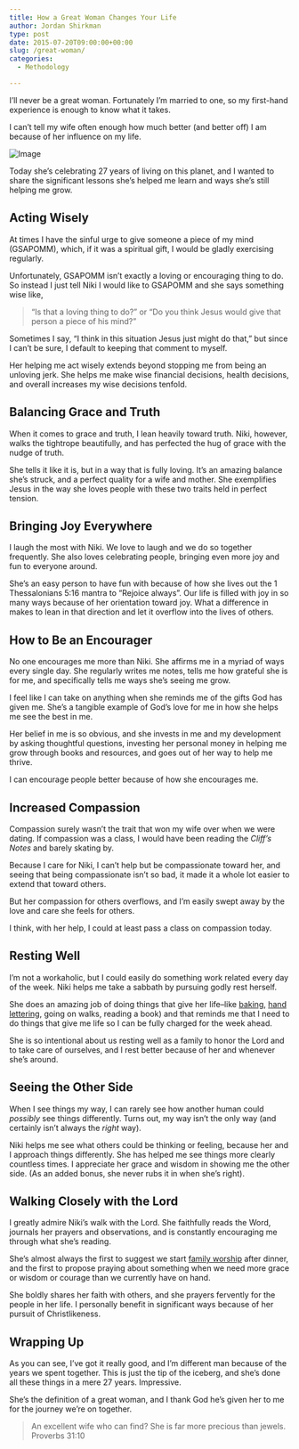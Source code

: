 ```yaml
---
title: How a Great Woman Changes Your Life
author: Jordan Shirkman
type: post
date: 2015-07-20T09:00:00+00:00
slug: /great-woman/
categories:
  - Methodology

---
```

I’ll never be a great woman. Fortunately I’m married to one, so my first-hand experience is enough to know what it takes.

I can’t tell my wife often enough how much better (and better off) I am because of her influence on my life.

![Image](/images/Niki-and-Raegan.jpeg) 

Today she’s celebrating 27 years of living on this planet, and I wanted to share the significant lessons she’s helped me learn and ways she’s still helping me grow.

## Acting Wisely

At times I have the sinful urge to give someone a piece of my mind (GSAPOMM), which, if it was a spiritual gift, I would be gladly exercising regularly.

Unfortunately, GSAPOMM isn’t exactly a loving or encouraging thing to do. So instead I just tell Niki I would like to GSAPOMM and she says something wise like,

> “Is that a loving thing to do?” or “Do you think Jesus would give that person a piece of his mind?”

Sometimes I say, “I think in this situation Jesus just might do that,” but since I can’t be sure, I default to keeping that comment to myself.

Her helping me act wisely extends beyond stopping me from being an unloving jerk. She helps me make wise financial decisions, health decisions, and overall increases my wise decisions tenfold. <!--more-->

## Balancing Grace and Truth

When it comes to grace and truth, I lean heavily toward truth. Niki, however, walks the tightrope beautifully, and has perfected the hug of grace with the nudge of truth.

She tells it like it is, but in a way that is fully loving. It’s an amazing balance she’s struck, and a perfect quality for a wife and mother. She exemplifies Jesus in the way she loves people with these two traits held in perfect tension.

## Bringing Joy Everywhere

I laugh the most with Niki. We love to laugh and we do so together frequently. She also loves celebrating people, bringing even more joy and fun to everyone around.

She’s an easy person to have fun with because of how she lives out the 1 Thessalonians 5:16 mantra to “Rejoice always”. Our life is filled with joy in so many ways because of her orientation toward joy. What a difference in makes to lean in that direction and let it overflow into the lives of others.

## How to Be an Encourager

No one encourages me more than Niki. She affirms me in a myriad of ways every single day. She regularly writes me notes, tells me how grateful she is for me, and specifically tells me ways she’s seeing me grow.

I feel like I can take on anything when she reminds me of the gifts God has given me. She’s a tangible example of God’s love for me in how she helps me see the best in me.

Her belief in me is so obvious, and she invests in me and my development by asking thoughtful questions, investing her personal money in helping me grow through books and resources, and goes out of her way to help me thrive.

I can encourage people better because of how she encourages me.

## Increased Compassion

Compassion surely wasn’t the trait that won my wife over when we were dating. If compassion was a class, I would have been reading the _Cliff’s Notes_ and barely skating by.

Because I care for Niki, I can’t help but be compassionate toward her, and seeing that being compassionate isn’t so bad, it made it a whole lot easier to extend that toward others.

But her compassion for others overflows, and I’m easily swept away by the love and care she feels for others.

I think, with her help, I could at least pass a class on compassion today.

## Resting Well

I’m not a workaholic, but I could easily do something work related every day of the week. Niki helps me take a sabbath by pursuing godly rest herself.

She does an amazing job of doing things that give her life–like [baking](http://nikishirkman.com/home?category=Recipes), [hand lettering](http://nikishirkman.com/home?category=Typography), going on walks, reading a book) and that reminds me that I need to do things that give me life so I can be fully charged for the week ahead.

She is so intentional about us resting well as a family to honor the Lord and to take care of ourselves, and I rest better because of her and whenever she’s around.

## Seeing the Other Side

When I see things my way, I can rarely see how another human could _possibly_ see things differently. Turns out, my way isn’t the only way (and certainly isn’t always the _right_ way).

Niki helps me see what others could be thinking or feeling, because her and I approach things differently. She has helped me see things more clearly countless times. I appreciate her grace and wisdom in showing me the other side. (As an added bonus, she never rubs it in when she’s right).

## Walking Closely with the Lord

I greatly admire Niki’s walk with the Lord. She faithfully reads the Word, journals her prayers and observations, and is constantly encouraging me through what she’s reading.

She’s almost always the first to suggest we start [family worship](https://jshirk.com/blog/family-worship/) after dinner, and the first to propose praying about something when we need more grace or wisdom or courage than we currently have on hand.

She boldly shares her faith with others, and she prayers fervently for the people in her life. I personally benefit in significant ways because of her pursuit of Christlikeness.

## Wrapping Up

As you can see, I’ve got it really good, and I’m different man because of the years we spent together. This is just the tip of the iceberg, and she’s done all these things in a mere 27 years. Impressive.

She’s the definition of a great woman, and I thank God he’s given her to me for the journey we’re on together.

> An excellent wife who can find? She is far more precious than jewels.  
> Proverbs 31:10

